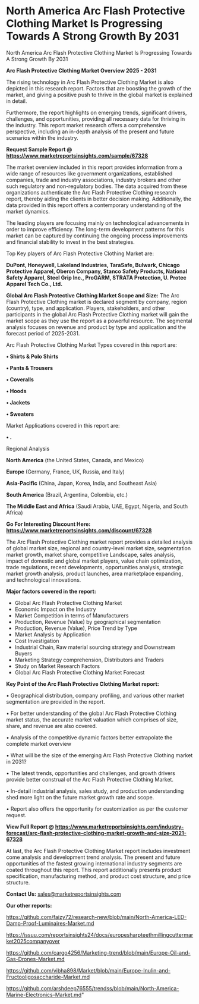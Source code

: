 # North America Arc Flash Protective Clothing Market Is Progressing Towards A Strong Growth By 2031
North America Arc Flash Protective Clothing Market Is Progressing Towards A Strong Growth By 2031

<Strong> Arc Flash Protective Clothing Market Overview 2025 - 2031</strong>

The rising technology in Arc Flash Protective Clothing Market is also depicted in this research report. Factors that are boosting the growth of the market, and giving a positive push to thrive in the global market is explained in detail.

Furthermore, the report highlights on emerging trends, significant drivers, challenges, and opportunities, providing all necessary data for thriving in the industry. This report market research offers a comprehensive perspective, including an in-depth analysis of the present and future scenarios within the industry.

<strong>Request Sample Report @ <a href=https://www.marketreportsinsights.com/sample/67328>https://www.marketreportsinsights.com/sample/67328</a></strong>

The market overview included in this report provides information from a wide range of resources like government organizations, established companies, trade and industry associations, industry brokers and other such regulatory and non-regulatory bodies. The data acquired from these organizations authenticate the Arc Flash Protective Clothing research report, thereby aiding the clients in better decision making. Additionally, the data provided in this report offers a contemporary understanding of the market dynamics.

The leading players are focusing mainly on technological advancements in order to improve efficiency. The long-term development patterns for this market can be captured by continuing the ongoing process improvements and financial stability to invest in the best strategies.

Top Key players of Arc Flash Protective Clothing Market are:

<strong>DuPont, Honeywell, Lakeland Industries, TaraSafe, Bulwark, Chicago Protective Apparel, Oberon Company, Stanco Safety Products, National Safety Apparel, Steel Grip Inc., ProGARM, STRATA Protection, U. Protec Apparel Tech Co., Ltd.</strong>

<strong><b>Global Arc Flash Protective Clothing Market Scope and Size:</b></strong>
The Arc Flash Protective Clothing market is declared segment by company, region (country), type, and application. Players, stakeholders, and other participants in the global Arc Flash Protective Clothing market will gain the market scope as they use the report as a powerful resource. The segmental analysis focuses on revenue and product by type and application and the forecast period of 2025-2031.

Arc Flash Protective Clothing Market Types covered in this report are:

<strong>• Shirts & Polo Shirts

• Pants & Trousers

• Coveralls

• Hoods

• Jackets

• Sweaters</strong>

Market Applications covered in this report are:

<strong>• .</strong> 

Regional Analysis

<strong>North America</strong> (the United States, Canada, and Mexico)

<strong>Europe</strong> (Germany, France, UK, Russia, and Italy)

<strong>Asia-Pacific</strong> (China, Japan, Korea, India, and Southeast Asia)

<strong>South America</strong> (Brazil, Argentina, Colombia, etc.)

<strong>The Middle East and Africa</strong> (Saudi Arabia, UAE, Egypt, Nigeria, and South Africa)

<strong>Go For Interesting Discount Here: <a href=https://www.marketreportsinsights.com/discount/67328>https://www.marketreportsinsights.com/discount/67328</a></strong>

The Arc Flash Protective Clothing market report provides a detailed analysis of global market size, regional and country-level market size, segmentation market growth, market share, competitive Landscape, sales analysis, impact of domestic and global market players, value chain optimization, trade regulations, recent developments, opportunities analysis, strategic market growth analysis, product launches, area marketplace expanding, and technological innovations.

<strong><b>Major factors covered in the report:</b></strong>
<ul>
  <li>Global Arc Flash Protective Clothing Market </li>
  <li>Economic Impact on the Industry</li>
  <li>Market Competition in terms of Manufacturers</li>
  <li>Production, Revenue (Value) by geographical segmentation</li>
  <li>Production, Revenue (Value), Price Trend by Type</li>
  <li>Market Analysis by Application</li>
  <li>Cost Investigation</li>
  <li>Industrial Chain, Raw material sourcing strategy and Downstream Buyers</li>
  <li>Marketing Strategy comprehension, Distributors and Traders</li>
  <li>Study on Market Research Factors</li>
  <li>Global Arc Flash Protective Clothing Market Forecast</li>
</ul>

<strong><b>Key Point of the Arc Flash Protective Clothing Market report:</b></strong>

• Geographical distribution, company profiling, and various other market segmentation are provided in the report.

• For better understanding of the global Arc Flash Protective Clothing market status, the accurate market valuation which comprises of size, share, and revenue are also covered.

• Analysis of the competitive dynamic factors better extrapolate the complete market overview

• What will be the size of the emerging Arc Flash Protective Clothing market in 2031?

• The latest trends, opportunities and challenges, and growth drivers provide better construal of the Arc Flash Protective Clothing Market.

• In-detail industrial analysis, sales study, and production understanding shed more light on the future market growth rate and scope.

• Report also offers the opportunity for customization as per the customer request.

<strong><b>View Full Report @ <a href=https://www.marketreportsinsights.com/industry-forecast/arc-flash-protective-clothing-market-growth-and-size-2021-67328>https://www.marketreportsinsights.com/industry-forecast/arc-flash-protective-clothing-market-growth-and-size-2021-67328</a></b></strong>


At last, the Arc Flash Protective Clothing Market report includes investment come analysis and development trend analysis. The present and future opportunities of the fastest growing international industry segments are coated throughout this report. This report additionally presents product specification, manufacturing method, and product cost structure, and price structure.

<strong>Contact Us:</strong>
sales@marketreportsinsights.com

<strong>Our other reports:</strong>

<a href=https://github.com/faizy72/research-new/blob/main/North-America-LED-Damp-Proof-Luminaires-Market.md>https://github.com/faizy72/research-new/blob/main/North-America-LED-Damp-Proof-Luminaires-Market.md</a>

<a href=https://issuu.com/reportsinsights24/docs/europesharpteethmillingcuttermarket2025companyover>https://issuu.com/reportsinsights24/docs/europesharpteethmillingcuttermarket2025companyover</a>

<a href=https://github.com/cargo4256/Marketing-trend/blob/main/Europe-Oil-and-Gas-Drones-Market.md>https://github.com/cargo4256/Marketing-trend/blob/main/Europe-Oil-and-Gas-Drones-Market.md</a>

<a href=https://github.com/vibha898/Market/blob/main/Europe-Inulin-and-Fructooligosaccharide-Market.md>https://github.com/vibha898/Market/blob/main/Europe-Inulin-and-Fructooligosaccharide-Market.md</a>

<a href=https://github.com/arshdeep76555/trendss/blob/main/North-America-Marine-Electronics-Market.md>https://github.com/arshdeep76555/trendss/blob/main/North-America-Marine-Electronics-Market.md</a>"
